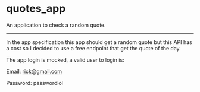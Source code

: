 # quotes_app

An application to check a random quote.

***

In the app specification this app should get a random quote but this API has a cost so I decided to use a free endpoint that get the quote of the day.

The app login is mocked, a valid user to login is:

Email: rick@gmail.com

Password: passwordlol
